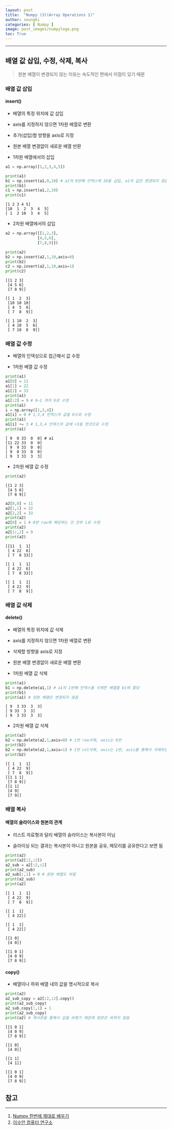 ```yaml
---
layout: post
title:  "Numpy (3)(Array Operations 1)"
author: seungki
categories: [ Numpy ]
image: post_images/numpylogo.png
toc: True
---
```

---
## 배열 값 삽입, 수정, 삭제, 복사
> 원본 배열이 변경되지 않는 이유는 속도적인 면에서 이점이 있기 때문

### 배열 값 삽입

#### insert()

* 배열의 특정 위치에 값 삽입
* axis를 지정하지 않으면 1차원 배열로 변환
* 추가(삽입)할 방향을 axis로 지정
* 원본 배열 변경없이 새로운 배열 반환

* 1차원 배열에서의 삽입

```python
a1 = np.array([1,2,3,4,5])
```


```python
print(a1)
b1 = np.insert(a1,0,10) # a1의 0번째 인덱스에 10을 삽입, a1의 값은 변경되지 않음
print(b1)
c1 = np.insert(a1,2,10)
print(c1)
```

    [1 2 3 4 5]
    [10  1  2  3  4  5]
    [ 1  2 10  3  4  5]



* 2차원 배열에서의 삽입

```python
a2 = np.array([[1,2,3],
              [4,5,6],
              [7,8,9]])
```


```python
print(a2)
b2 = np.insert(a2,1,10,axis=0)
print(b2)
c2 = np.insert(a2,1,10,axis=1)
print(c2)
```

    [[1 2 3]
     [4 5 6]
     [7 8 9]]
     
    [[ 1  2  3]
     [10 10 10]
     [ 4  5  6]
     [ 7  8  9]]
     
    [[ 1 10  2  3]
     [ 4 10  5  6]
     [ 7 10  8  9]]



### 배열 값 수정

* 배열의 인덱싱으로 접근해서 값 수정

* 1차원 배열 값 수정

```python
print(a1)
a1[0] = 11
a1[1] = 22
a1[2] = 33
print(a1)
a1[:2] = 9 # 0~1 까지 9로 수정
print(a1)
i = np.array([1,3,4])
a1[i] = 0 # 1,3,4 인덱스의 값을 0으로 수정
print(a1)
a1[i] += 3 # 1,3,4 인덱스의 값에 +3을 한것으로 수정
print(a1)
```

    [ 9  0 33  0  0] # a1
    [11 22 33  0  0]
    [ 9  9 33  0  0]
    [ 9  0 33  0  0]
    [ 9  3 33  3  3]



* 2차원 배열 값 수정

```python
print(a2)
```

    [[1 2 3]
     [4 5 6]
     [7 8 9]]

```python
a2[0,0] = 11
a2[1,1] = 22
a2[2,2] = 33
print(a2)
a2[0] = 1 # 0번 row에 해당하는 것 전부 1로 수정
print(a2)
a2[1:,2] = 9
print(a2)
```

    [[11  1  1]
     [ 4 22  6]
     [ 7  8 33]]
     
    [[ 1  1  1]
     [ 4 22  6]
     [ 7  8 33]]
     
    [[ 1  1  1]
     [ 4 22  9]
     [ 7  8  9]]



### 배열 값 삭제

#### delete()

* 배열의 특정 위치에 값 삭제
* axis를 지정하지 않으면 1차원 배열로 변환
* 삭제할 방향을 axis로 지정
* 원본 배열 변경없이 새로운 배열 변환

* 1차원 배열 값 삭제

```python
print(a1)
b1 = np.delete(a1,1) # a1의 1번째 인덱스를 삭제한 배열을 b1에 할당
print(b1)
print(a1) # 원본 배열은 변경되지 않음
```

    [ 9  3 33  3  3]
    [ 9 33  3  3]
    [ 9  3 33  3  3]

* 2차원 배열 값 삭제

```python
print(a2)
b2 = np.delete(a2,1,axis=0) # 1번 row삭제, axis는 0번
print(b2)
b2 = np.delete(a2,1,axis=1) # 1번 col삭제, axis는 1번, axis를 통해서 삭제하는 방향 정한다!
print(b2)
```

    [[ 1  1  1]
     [ 4 22  9]
     [ 7  8  9]]
    [[1 1 1]
     [7 8 9]]
    [[1 1]
     [4 9]
     [7 9]]



### 배열 복사

#### 배열의 슬라이스와 원본의 관계

* 리스트 자료형과 달리 배열의 슬라이스는 복사본이 아님

* 슬라이싱 되는 결과는 복사본이 아니고 원본을 공유, 메모리를 공유한다고 보면 됨

```python
print(a2)
print(a2[:2,:2])
a2_sub = a2[:2,:2]
print(a2_sub)
a2_sub[:,1] = 0 # 원본 배열도 바뀜
print(a2_sub)
print(a2)
```

    [[ 1  1  1]
     [ 4 22  9]
     [ 7  8  9]]
     
    [[ 1  1]
     [ 4 22]]
     
    [[ 1  1]
     [ 4 22]]
     
    [[1 0]
     [4 0]]
     
    [[1 0 1]
     [4 0 9]
     [7 8 9]]



#### copy()

* 배열이나 하위 배열 내의 값을 명시적으로 복사

```python
print(a2)
a2_sub_copy = a2[:2,:2].copy()
print(a2_sub_copy)
a2_sub_copy[:,1] = 1
print(a2_sub_copy)
print(a2) # 복사본을 통해서 값을 바꿨기 때문에 원본은 바뀌지 않음
```

    [[1 0 1]
     [4 0 9]
     [7 8 9]]
     
    [[1 0]
     [4 0]]
     
    [[1 1]
     [4 1]]
     
    [[1 0 1]
     [4 0 9]
     [7 8 9]]

## 참고

---

1. [Numpy 한번에 제대로 배우기](https://colab.research.google.com/drive/1qEBbLwNJ0FZA6h1BWHm5wu4mrJhbg3ty?usp=sharing)
2. [이수안 컴퓨터 연구소](https://www.youtube.com/watch?v=mirZPrWwvao)
